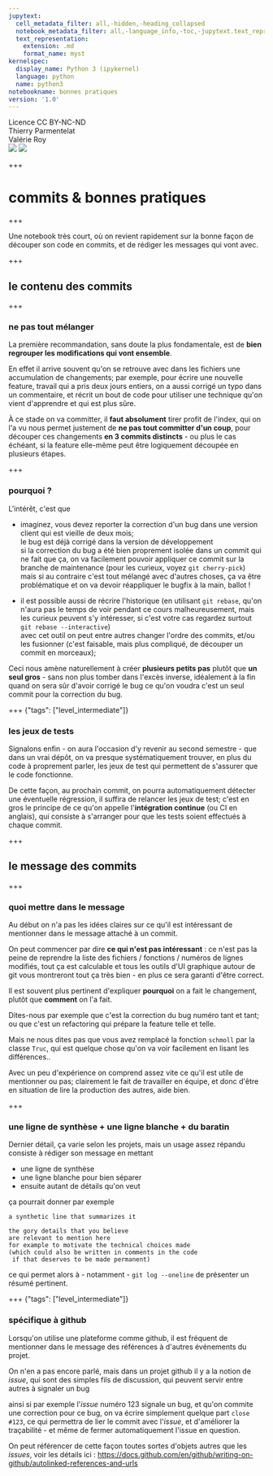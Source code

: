 ```yaml
---
jupytext:
  cell_metadata_filter: all,-hidden,-heading_collapsed
  notebook_metadata_filter: all,-language_info,-toc,-jupytext.text_representation.jupytext_version,-jupytext.text_representation.format_version
  text_representation:
    extension: .md
    format_name: myst
kernelspec:
  display_name: Python 3 (ipykernel)
  language: python
  name: python3
notebookname: bonnes pratiques
version: '1.0'
---
```


<div class="licence">
<span>Licence CC BY-NC-ND</span>
<div style="display:grid">
    <span>Thierry Parmentelat</span>
    <span>Valérie Roy</span>
</div>
</div>

<img src="media/inria-25-alpha.png" />
<img src="media/ensmp-25-alpha.png" />

+++

# commits & bonnes pratiques

+++

Une notebook très court, où on revient rapidement sur la bonne façon de découper son code en commits, et de rédiger les messages qui vont avec.

+++

## le contenu des commits

+++

### ne pas tout mélanger

La première recommandation, sans doute la plus fondamentale, est de **bien regrouper les modifications qui vont ensemble**. 

En effet il arrive souvent qu'on se retrouve avec dans les fichiers une accumulation de changements; par exemple, pour écrire une nouvelle feature, travail qui a pris deux jours entiers, on a aussi corrigé un typo dans un commentaire, et récrit un bout de code pour utiliser une technique qu'on vient d'apprendre et qui est plus sûre.

À ce stade on va committer, il **faut absolument** tirer profit de l'index, qui on l'a vu nous permet justement de **ne pas tout committer d'un coup**, pour découper ces changements **en 3 commits distincts** - ou plus le cas échéant, si la feature elle-même peut être logiquement découpée en plusieurs étapes.

+++

### pourquoi ?

L'intérêt, c'est que

* imaginez, vous devez reporter la correction d'un bug dans une version client qui est vieille de deux mois;  
  le bug est déjà corrigé dans la version de développement  
  si la correction du bug a été bien proprement isolée dans un commit qui ne fait que ça, on va facilement pouvoir appliquer ce commit sur la branche de maintenance (pour les curieux, voyez `git cherry-pick`)  
  mais si au contraire c'est tout mélangé avec d'autres choses, ça va être problématique et on va devoir réappliquer le bugfix à la main, ballot !

* il est possible aussi de récrire l'historique (en utilisant `git rebase`, qu'on n'aura pas le temps de voir pendant ce cours malheureusement, mais les curieux peuvent s'y intéresser, si c'est votre cas regardez surtout `git rebase --interactive`)  
  avec cet outil on peut entre autres changer l'ordre des commits, et/ou les fusionner (c'est faisable, mais plus compliqué, de découper un commit en morceaux);  

Ceci nous amène naturellement à créer **plusieurs petits pas** plutôt que **un seul gros** - sans non plus tomber dans l'excès inverse, idéalement à la fin quand on sera sûr d'avoir corrigé le bug ce qu'on voudra c'est un seul commit pour la correction du bug.

+++ {"tags": ["level_intermediate"]}

### les jeux de tests

Signalons enfin - on aura l'occasion d'y revenir au second semestre - que dans un vrai dépôt, on va presque systématiquement trouver, en plus du code à proprement parler, les jeux de test qui permettent de s'assurer que le code fonctionne.

De cette façon, au prochain commit, on pourra automatiquement détecter une éventuelle régression, il suffira de relancer les jeux de test; c'est en gros le principe de ce qu'on appelle l'**intégration continue** (ou CI en anglais), qui consiste à s'arranger pour que les tests soient effectués à chaque commit.

+++

## le message des commits

+++

### quoi mettre dans le message

Au début on n'a pas les idées claires sur ce qu'il est intéressant de mentionner dans le message attaché à un commit.

On peut commencer par dire **ce qui n'est pas intéressant** : ce n'est pas la peine de reprendre la liste des fichiers / fonctions / numéros de lignes modifiés, tout ça est calculable et tous les outils d'UI graphique autour de git vous montreront tout ça très bien - en plus ce sera garanti d'être correct.

Il est souvent plus pertinent d'expliquer **pourquoi** on a fait le changement, plutôt que **comment** on l'a fait. 

Dites-nous par exemple que c'est la correction du bug numéro tant et tant; ou que c'est un refactoring qui prépare la feature telle et telle. 

Mais ne nous dites pas que vous avez remplacé la fonction `schmoll` par la classe `Truc`, qui est quelque chose qu'on va voir facilement en lisant les différences..

Avec un peu d'expérience on comprend assez vite ce qu'il est utile de mentionner ou pas; 
clairement le fait de travailler en équipe, et donc d'être en situation de lire la production des autres, aide bien.

+++

### une ligne de synthèse + une ligne blanche + du baratin

Dernier détail, ça varie selon les projets, mais un usage assez répandu consiste à rédiger son message en mettant

* une ligne de synthèse
* une ligne blanche pour bien séparer
* ensuite autant de détails qu'on veut

ça pourrait donner par exemple

```
a synthetic line that summarizes it

the gory details that you believe
are relevant to mention here
for example to motivate the technical choices made
(which could also be written in comments in the code
 if that deserves to be made permanent)
```

ce qui permet alors à - notamment - `git log --oneline` de présenter un résumé pertinent.

+++ {"tags": ["level_intermediate"]}

### spécifique à github

Lorsqu'on utilise une plateforme comme github, il est fréquent de mentionner dans le message des références à d'autres événements du projet.

On n'en a pas encore parlé, mais dans un projet github il y a la notion de *issue*, qui sont des simples fils de discussion, qui peuvent servir entre autres à signaler un bug

ainsi si par exemple l'*issue* numéro 123 signale un bug, et qu'on commite une correction pour ce bug, on va écrire simplement quelque part `close #123`, ce qui permettra de lier le commit avec l'*issue*, et d'améliorer la traçabilité - et même de fermer automatiquement l'issue en question.

On peut référencer de cette façon toutes sortes d'objets autres que les *issues*, voir les détails ici :
https://docs.github.com/en/github/writing-on-github/autolinked-references-and-urls
